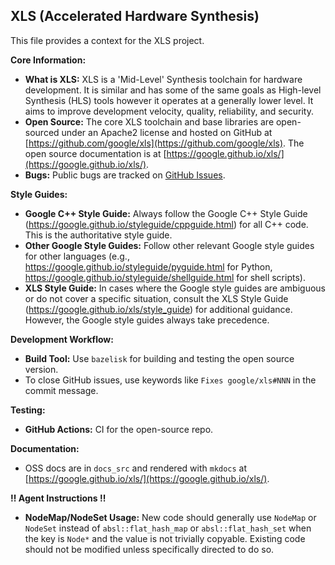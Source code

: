 ## XLS (Accelerated Hardware Synthesis)

This file provides a context for the XLS project.

**Core Information:**

*   **What is XLS:** XLS is a 'Mid-Level' Synthesis toolchain for hardware development. It is similar and has some of the same goals as High-level Synthesis (HLS) tools however it operates at a generally lower level. It aims to improve development velocity, quality, reliability, and security.
*   **Open Source:** The core XLS toolchain and base libraries are open-sourced under an Apache2 license and hosted on GitHub at [https://github.com/google/xls](https://github.com/google/xls). The open source documentation is at [https://google.github.io/xls/](https://google.github.io/xls/).
*   **Bugs:** Public bugs are tracked on [GitHub Issues](https://github.com/google/xls/issues).

**Style Guides:**

*   **Google C++ Style Guide:** Always follow the Google C++ Style Guide (https://google.github.io/styleguide/cppguide.html) for all C++ code. This is the authoritative style guide.
*   **Other Google Style Guides:** Follow other relevant Google style guides for other languages (e.g., https://google.github.io/styleguide/pyguide.html for Python, https://google.github.io/styleguide/shellguide.html for shell scripts).
*   **XLS Style Guide:** In cases where the Google style guides are ambiguous or do not cover a specific situation, consult the XLS Style Guide (https://google.github.io/xls/style_guide) for additional guidance. However, the Google style guides always take precedence.

**Development Workflow:**

*   **Build Tool:** Use `bazelisk` for building and testing the open source version.
*   To close GitHub issues, use keywords like `Fixes google/xls#NNN` in the commit message.

**Testing:**

*   **GitHub Actions:** CI for the open-source repo.

**Documentation:**

*   OSS docs are in `docs_src` and rendered with `mkdocs` at [https://google.github.io/xls/](https://google.github.io/xls/).

**‼️ Agent Instructions ‼️**

*   **NodeMap/NodeSet Usage:** New code should generally use `NodeMap` or
    `NodeSet` instead of `absl::flat_hash_map` or `absl::flat_hash_set` when the
    key is `Node*` and the value is not trivially copyable. Existing code should
    not be modified unless specifically directed to do so.
